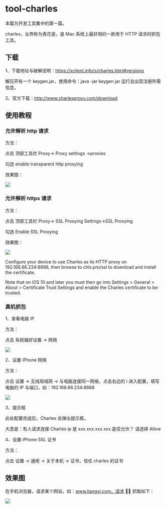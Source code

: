 # tool-charles

本篇为开发工具集中的第一篇。

charles，业界称为青花瓷，是 Mac 系统上最好用的一款用于 HTTP 请求的抓包工具。

## 下载

1、下载地址与破解说明：https://xclient.info/s/charles.html#versions

解压开有一个 keygen.jar，使用命令：java -jar keygen.jar 运行会出现注册所需信息。

2、官方下载：http://www.charlesproxy.com/download

## 使用教程

### 允许解析 http 请求

方法：

点击 顶部工具栏 Proxy-> Proxy settings ->proxies

勾选 enable transparent http proxying

效果图：

![](/images/http-setting.png)

### 允许解析 https 请求

方法：

点击 顶部工具栏 Proxy-> SSL Proxying Settings->SSL Proxying

勾选 Enable SSL Proxying

效果图：

![](/images/https-setting.png)

Configure your device to use Charles as its HTTP proxy on 192.168.66.234:8888, then browse to chls.pro/ssl to download and install the certificate.

Note that on iOS 10 and later you must then go into Settings > General > About > Certificate Trust Settings and enable the Charles certificate to be trusted.

### 真机抓包

1、查看电脑 IP

方法：

点击 系统偏好设置 -> 网络

![](/images/mac-ip.png)

2、设置 iPhone 网络

方法：

点击 设置 -> 无线局域网 -> 与电脑连接同一网络，点击右边的 i 进入配置，填写电脑的 IP 与端口，如：192.168.66.234:8888

![](/images/iphone-input-ip.png)

3、提示框

此处配置完成后，Charles 会弹出提示框，

大意是：有人请求连接 Charles ip 是 xxx.xxx.xxx.xxx 是否允许？
请选择 Allow

4、设置 iPhone SSL 证书

方法：

点击 设置 -> 通用 -> 关于本机 -> 证书，信任 charles 的证书

## 效果图

在手机浏览器，请求某个网站，如：www.liangyl.com，请求  抓取如下：

![](/images/charles-output.png)
